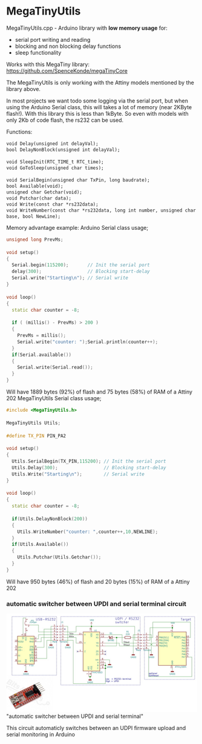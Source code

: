 # MegaTinyUtils
   MegaTinyUtils.cpp - Arduino library with **low memory usage** for:
  - serial port writing and reading
  - blocking and non blocking delay functions
  - sleep functionality

  Works with this MegaTiny library:
    https://github.com/SpenceKonde/megaTinyCore

The MegaTinyUtils is only working with the Attiny models mentioned by the library above.

In most projects we want todo some logging via the serial port, but when using the Arduino Serial class,
this will takes a lot of memory (near 2KByte flash!). 
With this library this is less than 1kByte. So even with models with only 2Kb of code flash, the rs232 can be used.

Functions:

    void Delay(unsigned int delayVal);
    bool DelayNonBlock(unsigned int delayVal);
    
    void SleepInit(RTC_TIME_t RTC_time);
    void GoToSleep(unsigned char times);
    
    void SerialBegin(unsigned char TxPin, long baudrate);
    bool Available(void);
    unsigned char Getchar(void);
    void Putchar(char data);
    void Write(const char *rs232data);
    void WriteNumber(const char *rs232data, long int number, unsigned char base, bool NewLine);

Memory advantage example:
Arduino Serial class usage;
```cpp
unsigned long PrevMs;

void setup() 
{
  Serial.begin(115200);       // Init the serial port
  delay(300);                 // Blocking start-delay
  Serial.write("Starting\n"); // Serial write
}

void loop() 
{
  static char counter = -8;

  if ( (millis() - PrevMs) > 200 )
  {
    PrevMs = millis();
    Serial.write("counter: ");Serial.println(counter++);  
  }
  if(Serial.available())
  {
    Serial.write(Serial.read());
  }
}
```
Will have 1889 bytes (92%) of flash and 75 bytes (58%) of RAM of a Attiny 202
MegaTinyUtils Serial class usage;
```cpp
#include <MegaTinyUtils.h>

MegaTinyUtils Utils;

#define TX_PIN PIN_PA2

void setup() 
{
  Utils.SerialBegin(TX_PIN,115200); // Init the serial port
  Utils.Delay(300);                 // Blocking start-delay
  Utils.Write("Starting\n");        // Serial write
}

void loop() 
{
  static char counter = -8;

  if(Utils.DelayNonBlock(200))
  {
    Utils.WriteNumber("counter: ",counter++,10,NEWLINE);  
  }
  if(Utils.Available())
  {
    Utils.Putchar(Utils.Getchar());
  }
}
```
Will have 950 bytes (46%) of flash and 20 bytes (15%) of RAM of a Attiny 202

### automatic switcher between UPDI and serial terminal circuit
![image](SerialSwitcher.jpg) "automatic switcher between UPDI and serial terminal"

This circuit automaticly switches between an UDPI firmware upload and serial monitoring in Arduino 
